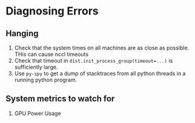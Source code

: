 # Diagnosing Errors

## Hanging

1. Check that the system times on all machines are as close as possible. THis can cause nccl timeouts
2. Check that timeout in `dist.init_process_group(timeout=...)` is sufficiently large.
3. Use `py-spy` to get a dump of stacktraces from all python threads in a running python program.

## System metrics to watch for

1. GPU Power Usage
